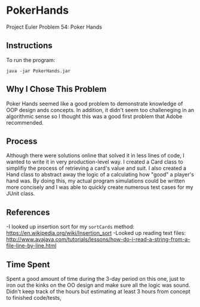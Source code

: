 # PokerHands
Project Euler Problem 54: Poker Hands

## Instructions
To run the program:
```
java -jar PokerHands.jar
```

## Why I Chose This Problem

Poker Hands seemed like a good problem to demonstrate knowledge of OOP design ands concepts. In addition, it didn't seem too challeneging in an algorithmic sense so I thought this was a good first problem that Adobe recommended. 

## Process

Although there were solutions online that solved it in less lines of code, I wanted to write it in very production-level way. I created a Card class to simplifiy the process of retrieving a card's value and suit. I also created a Hand class to abstract away the logic of a calculating how "good" a player's hand was. By doing this, my actual program simulations could be written more concisely and I was able to quickly create numerous test cases for my JUnit class.

## References

-I looked up insertion sort for my `sortCards` method: https://en.wikipedia.org/wiki/Insertion_sort
-Looked up reading text files: http://www.avajava.com/tutorials/lessons/how-do-i-read-a-string-from-a-file-line-by-line.html

## Time Spent

Spent a good amount of time during the 3-day period on this one, just to iron out the kinks on the OO design and make sure all the logic was sound. Didn't keep track of the hours but estimating at least 3 hours from concept to finished code/tests,
